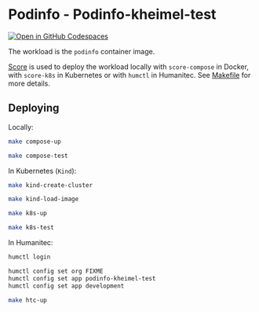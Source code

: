 # Podinfo - Podinfo-kheimel-test

[![Open in GitHub Codespaces](https://github.com/codespaces/badge.svg)](https://codespaces.new/162551011/podinfo-kheimel-test)

The workload is the `podinfo` container image.

[Score](https://score.dev/) is used to deploy the workload locally with `score-compose` in Docker, with `score-k8s` in Kubernetes or with `humctl` in Humanitec. See [Makefile](Makefile) for more details.

## Deploying

Locally:
```bash
make compose-up

make compose-test
```

In Kubernetes (`Kind`):
```bash
make kind-create-cluster

make kind-load-image

make k8s-up

make k8s-test
```

In Humanitec:
```bash
humctl login

humctl config set org FIXME
humctl config set app podinfo-kheimel-test
humctl config set app development

make htc-up
```
